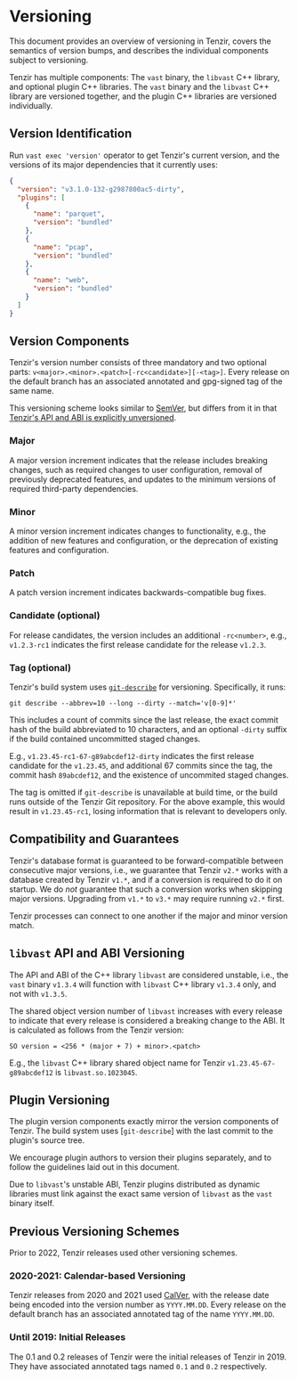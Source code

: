 # Versioning

This document provides an overview of versioning in Tenzir, covers the semantics
of version bumps, and describes the individual components subject to versioning.

Tenzir has multiple components: The `vast` binary, the `libvast` C++ library, and
optional plugin C++ libraries. The `vast` binary and the `libvast` C++ library
are versioned together, and the plugin C++ libraries are versioned individually.

## Version Identification

Run `vast exec 'version'` operator to get Tenzir's current version, and the
versions of its major dependencies that it currently uses:

```json
{
  "version": "v3.1.0-132-g2987800ac5-dirty",
  "plugins": [
    {
      "name": "parquet",
      "version": "bundled"
    },
    {
      "name": "pcap",
      "version": "bundled"
    },
    {
      "name": "web",
      "version": "bundled"
    }
  ]
}
```

## Version Components

Tenzir's version number consists of three mandatory and two optional parts:
`v<major>.<minor>.<patch>[-rc<candidate>][-<tag>]`. Every release on the default
branch has an associated annotated and gpg-signed tag of the same name.

This versioning scheme looks similar to [SemVer][semver], but differs from it in
that [Tenzir's API and ABI is explicitly unversioned][api-and-abi-versioning].

[semver]: https://semver.org
[api-and-abi-versioning]: #libvast-api-and-abi-versioning

### Major

A major version increment indicates that the release includes breaking changes,
such as required changes to user configuration, removal of previously deprecated
features, and updates to the minimum versions of required third-party
dependencies.

### Minor

A minor version increment indicates changes to functionality, e.g., the addition
of new features and configuration, or the deprecation of existing features and
configuration.

### Patch

A patch version increment indicates backwards-compatible bug fixes.

### Candidate (optional)

For release candidates, the version includes an additional `-rc<number>`, e.g.,
`v1.2.3-rc1` indicates the first release candidate for the release `v1.2.3`.

### Tag (optional)

Tenzir's build system uses [`git-describe`][git-describe] for versioning.
Specifically, it runs:

```
git describe --abbrev=10 --long --dirty --match='v[0-9]*'
```

This includes a count of commits since the last release, the exact commit hash
of the build abbreviated to 10 characters, and an optional `-dirty` suffix if
the build contained uncommitted staged changes.

E.g., `v1.23.45-rc1-67-g89abcdef12-dirty` indicates the first release candidate
for the `v1.23.45`, and additional 67 commits since the tag, the commit hash
`89abcdef12`, and the existence of uncommited staged changes.

The tag is omitted if `git-describe` is unavailable at build time, or the build
runs outside of the Tenzir Git repository. For the above example, this would
result in `v1.23.45-rc1`, losing information that is relevant to developers
only.

[git-describe]: https://git-scm.com/docs/git-describe

## Compatibility and Guarantees

Tenzir's database format is guaranteed to be forward-compatible between
consecutive major versions, i.e., we guarantee that Tenzir `v2.*` works with a
database created by Tenzir `v1.*`, and if a conversion is required to do it on
startup. We do _not_ guarantee that such a conversion works when skipping major
versions. Upgrading from `v1.*` to `v3.*` may require running `v2.*` first.

Tenzir processes can connect to one another if the major and minor version match.

## `libvast` API and ABI Versioning

The API and ABI of the C++ library `libvast` are considered unstable, i.e., the
`vast` binary `v1.3.4` will function with `libvast` C++ library `v1.3.4` only,
and not with `v1.3.5`.

The shared object version number of `libvast` increases with every release to
indicate that every release is considered a breaking change to the ABI. It is
calculated as follows from the Tenzir version:

```
SO version = <256 * (major + 7) + minor>.<patch>
```

E.g., the `libvast` C++ library shared object name for Tenzir
`v1.23.45-67-g89abcdef12` is `libvast.so.1023045`.

## Plugin Versioning

The plugin version components exactly mirror the version components of Tenzir. The
build system uses [`git-describe`] with the last commit to the plugin's source
tree.

We encourage plugin authors to version their plugins separately, and to follow
the guidelines laid out in this document.

Due to `libvast`'s unstable ABI, Tenzir plugins distributed as dynamic libraries
must link against the exact same version of `libvast` as the `vast` binary
itself.

## Previous Versioning Schemes

Prior to 2022, Tenzir releases used other versioning schemes.

### 2020-2021: Calendar-based Versioning

Tenzir releases from 2020 and 2021 used [CalVer][calver], with the release date
being encoded into the version number as `YYYY.MM.DD`. Every release on the
default branch has an associated annotated tag of the name `YYYY.MM.DD`.

[calver]: https://calver.org

### Until 2019: Initial Releases

The 0.1 and 0.2 releases of Tenzir were the initial releases of Tenzir in 2019. They
have associated annotated tags named `0.1` and `0.2` respectively.
